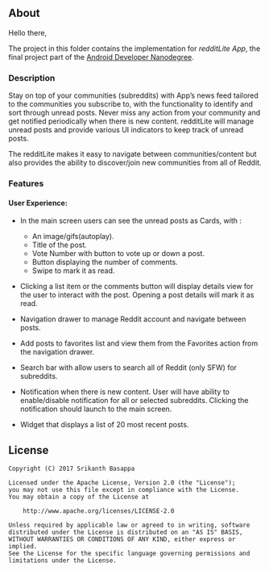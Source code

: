 About
---

Hello there,

The project in this folder contains the implementation for *redditLite App*, the final project part of the [Android Developer Nanodegree](https://www.udacity.com/course/android-developer-nanodegree-by-google--nd801).

### Description
Stay on top of your communities (subreddits) with App’s news feed tailored to the communities you subscribe to, with the functionality to identify and sort through unread posts. Never miss any action from your community and get notified periodically when there is new content. redditLite will manage unread posts and provide various UI indicators to keep track of unread posts.

The redditLite makes it easy to navigate between communities/content but also provides the ability to discover/join new communities from all of Reddit.

### Features

#### User Experience:
- In the main screen users can see the unread posts as Cards, with :
  - An image/gifs(autoplay).
  - Title of the post.
  - Vote Number with button to vote up or down a post.
  - Button displaying the number of comments.
  - Swipe to mark it as read.

- Clicking a list item or the comments button will display details view for the user to interact with the post. Opening a post details will mark it as read.
- Navigation drawer to manage Reddit account and navigate between posts.
- Add posts to favorites list and view them from the Favorites action from the navigation drawer.
- Search bar with allow users to search all of Reddit (only SFW) for subreddits.
- Notification when there is new content. User will have ability to enable/disable notification for all or selected subreddits. Clicking the notification should launch to the main screen.
- Widget that displays a list of 20 most recent posts.



License
----

```
Copyright (C) 2017 Srikanth Basappa

Licensed under the Apache License, Version 2.0 (the "License");
you may not use this file except in compliance with the License.
You may obtain a copy of the License at

    http://www.apache.org/licenses/LICENSE-2.0

Unless required by applicable law or agreed to in writing, software
distributed under the License is distributed on an "AS IS" BASIS,
WITHOUT WARRANTIES OR CONDITIONS OF ANY KIND, either express or implied.
See the License for the specific language governing permissions and limitations under the License.
```